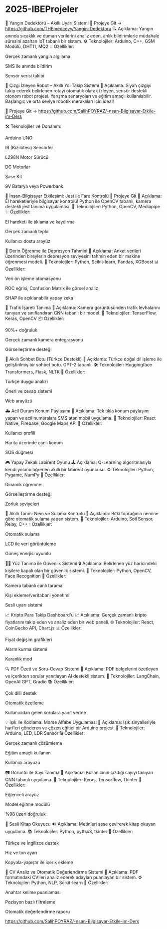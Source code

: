 # 2025-IBEProjeler

🚒 Yangın Dedektörü – Akıllı Uyarı Sistemi
🔗 Projeye Git -> https://github.com/THEmedceyy/Yangin-Dedektoru
🔍 Açıklama: Yangın anında sıcaklık ve duman verilerini analiz eden, anlık bildirimlerle müdahale süresini azaltan IoT tabanlı bir sistem.
⚙️ Teknolojiler: Arduino, C++, GSM Modülü, DHT11, MQ2
💡 Özellikler:

Gerçek zamanlı yangın algılama

SMS ile anında bildirim

Sensör verisi takibi

🤖 Çizgi İzleyen Robot – Akıllı Yol Takip Sistemi
📌 Açıklama:
Siyah çizgiyi takip ederek belirlenen rotayı otomatik olarak izleyen, sensör destekli otonom robot projesi. Yarışma senaryoları ve eğitim amaçlı kullanılabilir. Başlangıç ve orta seviye robotik meraklıları için ideal!

🔗 Projeye Git -> https://github.com/SalihPOYRAZ/-nsan-Bilgisayar-Etkile-im-Ders

🛠️ Teknolojiler ve Donanım:

Arduino UNO

IR (Kızılötesi) Sensörler

L298N Motor Sürücü

DC Motorlar

Şase Kit

9V Batarya veya Powerbank

🤖 İnsan-Bilgisayar Etkileşimi: Jest ile Fare Kontrolü
🔗 Projeye Git
👋 Açıklama: El hareketleriyle bilgisayar kontrolü! Python ile OpenCV tabanlı, kamera destekli jest tanıma uygulaması.
🧠 Teknolojiler: Python, OpenCV, Mediapipe
✨ Özellikler:

El hareketi ile tıklama ve kaydırma

Gerçek zamanlı tepki

Kullanıcı dostu arayüz

🧠 Derin Öğrenme ile Depresyon Tahmini
📝 Açıklama: Anket verileri üzerinden bireylerin depresyon seviyesini tahmin eden bir makine öğrenmesi modeli.
🔬 Teknolojiler: Python, Scikit-learn, Pandas, XGBoost
📊 Özellikler:

Veri ön işleme otomasyonu

ROC eğrisi, Confusion Matrix ile görsel analiz

SHAP ile açıklanabilir yapay zeka

🛑 Trafik İşareti Tanıma
📸 Açıklama: Kamera görüntüsünden trafik levhalarını tanıyan ve sınıflandıran CNN tabanlı bir model.
🔧 Teknolojiler: TensorFlow, Keras, OpenCV
📦 Özellikler:

90%+ doğruluk

Gerçek zamanlı kamera entegrasyonu

Görselleştirme desteği

💬 Akıllı Sohbet Botu (Türkçe Destekli)
🤖 Açıklama: Türkçe doğal dil işleme ile geliştirilmiş bir sohbet botu. GPT-2 tabanlı.
🛠️ Teknolojiler: Huggingface Transformers, Flask, NLTK
🎯 Özellikler:

Türkçe duygu analizi

Öneri ve cevap sistemi

Web arayüzü

🚑 Acil Durum Konum Paylaşımı
📍 Açıklama: Tek tıkla konum paylaşımı yapan ve acil numaralara SMS atan mobil uygulama.
📱 Teknolojiler: React Native, Firebase, Google Maps API
📌 Özellikler:

Kullanıcı profili

Harita üzerinde canlı konum

SOS düğmesi

🎮 Yapay Zekalı Labirent Oyunu
🕹️ Açıklama: Q-Learning algoritmasıyla kendi yolunu öğrenen akıllı bir labirent oyuncusu.
⚙️ Teknolojiler: Python, Pygame, NumPy
🚀 Özellikler:

Dinamik öğrenme

Görselleştirme desteği

Zorluk seviyeleri

🌱 Akıllı Tarım: Nem ve Sulama Kontrolü
🚜 Açıklama: Bitki toprağının nemine göre otomatik sulama yapan sistem.
🔧 Teknolojiler: Arduino, Soil Sensor, Relay, C++
💧 Özellikler:

Otomatik sulama

LCD ile veri görüntüleme

Güneş enerjisi uyumlu

🕵️‍♂️ Yüz Tanıma ile Güvenlik Sistemi
🔒 Açıklama: Belirlenen yüz haricindeki kişilere kapalı olan bir güvenlik sistemi.
📸 Teknolojiler: Python, OpenCV, Face Recognition
🔐 Özellikler:

Kamera tabanlı canlı tarama

Kişi ekleme/veritabanı yönetimi

Sesli uyarı sistemi

📈 Kripto Para Takip Dashboard'u
💹 Açıklama: Gerçek zamanlı kripto fiyatlarını takip eden ve analiz eden bir web paneli.
🌐 Teknolojiler: React, CoinGecko API, Chart.js
📊 Özellikler:

Fiyat değişim grafikleri

Alarm kurma sistemi

Karanlık mod

🔍 PDF Özeti ve Soru-Cevap Sistemi
📄 Açıklama: PDF belgelerini özetleyen ve içerikten sorular yanıtlayan AI destekli sistem.
🧠 Teknolojiler: LangChain, OpenAI GPT, Gradio
📚 Özellikler:

Çok dilli destek

Otomatik özetleme

Kullanıcıdan gelen sorulara yanıt verme

💡 Işık ile Kodlama: Morse Alfabe Uygulaması
📡 Açıklama: Işık sinyalleriyle harfleri gönderen ve çözen eğitici bir Arduino projesi.
🧪 Teknolojiler: Arduino, LED, LDR Sensör
🔠 Özellikler:

Gerçek zamanlı çözümleme

Eğitim amaçlı kullanım

Kullanıcı arayüzü

📷 Görüntü ile Sayı Tanıma
🔢 Açıklama: Kullanıcının çizdiği sayıyı tanıyan CNN tabanlı uygulama.
🎨 Teknolojiler: Keras, Tensorflow, Tkinter
🧠 Özellikler:

Eğlenceli arayüz

Model eğitme modülü

%98 üzeri doğruluk

📖 Sesli Kitap Okuyucu
🔊 Açıklama: Metinleri sese çevirerek kitap okuyan uygulama.
📚 Teknolojiler: Python, pyttsx3, tkinter
📌 Özellikler:

Türkçe ve İngilizce destek

Hız ve ton ayarı

Kopyala-yapıştır ile içerik ekleme

💼 CV Analiz ve Otomatik Değerlendirme Sistemi
🧾 Açıklama: PDF formatındaki CV’leri analiz ederek adayları puanlayan bir sistem.
⚙️ Teknolojiler: Python, NLP, Scikit-learn
🧠 Özellikler:

Anahtar kelime puanlaması

Pozisyon bazlı filtreleme

Otomatik değerlendirme raporu


https://github.com/SalihPOYRAZ/-nsan-Bilgisayar-Etkile-im-Ders


